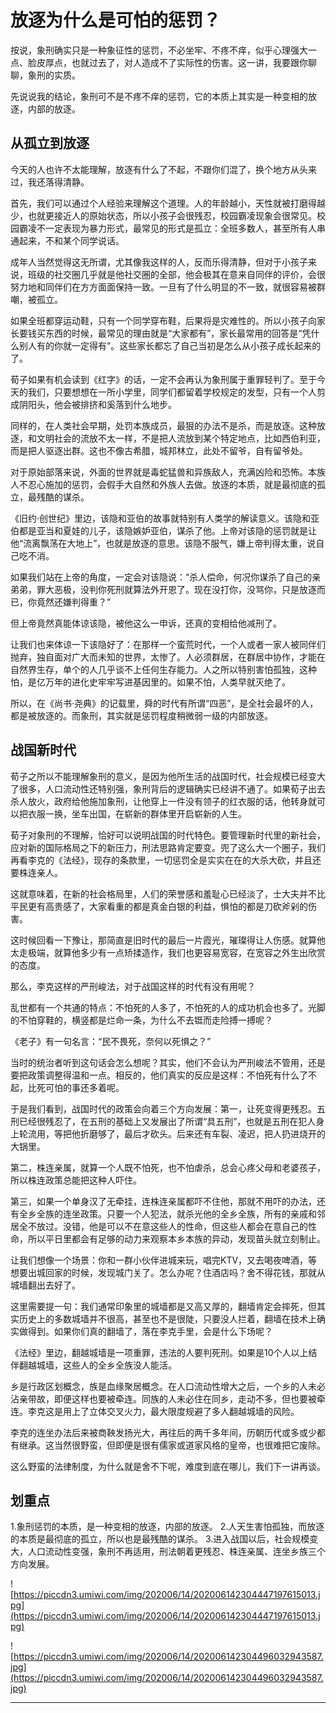 # 放逐为什么是可怕的惩罚？

按说，象刑确实只是一种象征性的惩罚，不必坐牢、不疼不痒，似乎心理强大一点、脸皮厚点，也就过去了，对人造成不了实际性的伤害。这一讲，我要跟你聊聊，象刑的实质。

先说说我的结论，象刑可不是不疼不痒的惩罚，它的本质上其实是一种变相的放逐，内部的放逐。

## 从孤立到放逐

今天的人也许不太能理解，放逐有什么了不起，不跟你们混了，换个地方从头来过，我还落得清静。

首先，我们可以通过个人经验来理解这个道理。人的年龄越小，天性就被打磨得越少，也就更接近人的原始状态，所以小孩子会很残忍，校园霸凌现象会很常见。校园霸凌不一定表现为暴力形式，最常见的形式是孤立：全班多数人，甚至所有人串通起来，不和某个同学说话。

成年人当然觉得这无所谓，尤其像我这样的人，反而乐得清静，但对于小孩子来说，班级的社交圈几乎就是他社交圈的全部，他会极其在意来自同伴的评价，会很努力地和同伴们在方方面面保持一致。一旦有了什么明显的不一致，就很容易被群嘲，被孤立。

如果全班都穿运动鞋，只有一个同学穿布鞋，后果将是灾难性的。所以小孩子向家长要钱买东西的时候，最常见的理由就是“大家都有”，家长最常用的回答是“凭什么别人有的你就一定得有”。这些家长都忘了自己当初是怎么从小孩子成长起来的了。

荀子如果有机会读到《红字》的话，一定不会再认为象刑属于重罪轻判了。至于今天的我们，只要想想在一所小学里，同学们都留着学校规定的发型，只有一个人剪成阴阳头，他会被排挤和奚落到什么地步。

同样的，在人类社会早期，处罚本族成员，最狠的办法不是杀，而是放逐。这种放逐，和文明社会的流放不太一样，不是把人流放到某个特定地点，比如西伯利亚，而是把人驱逐出群。这也不像古希腊，城邦林立，此处不留爷，自有留爷处。

对于原始部落来说，外面的世界就是毒蛇猛兽和异族敌人，充满凶险和恐怖。本族人不忍心施加的惩罚，会假手大自然和外族人去做。放逐的本质，就是最彻底的孤立，最残酷的谋杀。

《旧约·创世纪》里边，该隐和亚伯的故事就特别有人类学的解读意义。该隐和亚伯都是亚当和夏娃的儿子，该隐嫉妒亚伯，谋杀了他。上帝对该隐的惩罚就是让他“流离飘荡在大地上”，也就是放逐的意思。该隐不服气，嫌上帝判得太重，说自己吃不消。

如果我们站在上帝的角度，一定会对该隐说：“杀人偿命，何况你谋杀了自己的亲弟弟，罪大恶极，没判你死刑就算法外开恩了。现在没打你，没骂你，只是放逐而已，你竟然还嫌判得重？”

但上帝竟然真能体谅该隐，被他这么一申诉，还真的变相给他减刑了。

让我们也来体谅一下该隐好了：在那样一个蛮荒时代，一个人或者一家人被同伴们抛弃，独自面对广大而未知的世界，太惨了。人必须群居，在群居中协作，才能在自然界生存，单个的人几乎谈不上任何生存能力。人之所以特别害怕孤独，这种怕，是亿万年的进化史牢牢写进基因里的。如果不怕，人类早就灭绝了。

所以，在《尚书·尧典》的记载里，舜的时代有所谓“四恶”，是全社会最坏的人，都是被放逐的。而象刑，其实就是惩罚程度稍微弱一级的内部放逐。

## 战国新时代

荀子之所以不能理解象刑的意义，是因为他所生活的战国时代，社会规模已经变大了很多，人口流动性还特别强，象刑背后的逻辑确实已经讲不通了。如果荀子出去杀人放火，政府给他施加象刑，让他穿上一件没有领子的红衣服的话，他转身就可以把衣服一换，坐车出国，在崭新的群体里开启崭新的人生。

荀子对象刑的不理解，恰好可以说明战国的时代特色。要管理新时代里的新社会，应对新的国际格局之下的新压力，刑法思路肯定要变。兜了这么大一个圈子，我们再看李克的《法经》，现存的条款里，一切惩罚全是实实在在的大杀大砍，并且还要株连亲人。

这就意味着，在新的社会格局里，人们的荣誉感和羞耻心已经淡了，士大夫并不比平民更有高贵感了，大家看重的都是真金白银的利益，惧怕的都是刀砍斧剁的伤害。

这时候回看一下豫让，那简直是旧时代的最后一片霞光，璀璨得让人伤感。就算他太走极端，就算他多少有一点矫揉造作，我们也更容易宽容，在宽容之外生出欣赏的态度。

那么，李克这样的严刑峻法，对于战国这样的时代有没有用呢？

乱世都有一个共通的特点：不怕死的人多了，不怕死的人的成功机会也多了。光脚的不怕穿鞋的，横竖都是烂命一条，为什么不去铤而走险搏一搏呢？

《老子》有一句名言：“民不畏死，奈何以死惧之？”

当时的统治者听到这句话会怎么想呢？其实，他们不会认为严刑峻法不管用，还是要把政策调整得温和一点。相反的，他们真实的反应是这样：不怕死有什么了不起，比死可怕的事还多着呢。

于是我们看到，战国时代的政策会向着三个方向发展：第一，让死变得更残忍。五刑已经很残忍了，在五刑的基础上又发展出了所谓“具五刑”，也就是五刑在犯人身上轮流用，等把他折磨够了，最后才砍头。后来还有车裂、凌迟，把人扔进烧开的大锅里。

第二，株连亲属，就算一个人既不怕死，也不怕虐杀，总会心疼父母和老婆孩子，所以株连政策总能把这种人吓住。

第三，如果一个单身汉了无牵挂，连株连亲属都吓不住他，那就不用吓的办法，还有全乡全族的连坐政策。只要一个人犯法，就杀光他的全乡全族，所有的亲戚和邻居全不放过。没错，他是可以不在意这些人的性命，但这些人都会在意自己的性命，所以平日里都会有足够的动力来观察本乡本族的异动，发现苗头就立刻制止。

让我们想像一个场景：你和一群小伙伴进城来玩，唱完KTV，又去喝夜啤酒，等想要出城回家的时候，发现城门关了。怎么办呢？住酒店吗？舍不得花钱，那就从城墙翻出去好了。

这里需要提一句：我们通常印象里的城墙都是又高又厚的，翻墙肯定会摔死，但其实历史上的多数城墙并不很高，甚至也不是很陡，只要没人拦着，翻墙在技术上确实做得到。如果你们真的翻墙了，落在李克手里，会是什么下场呢？

《法经》里边，翻越城墙是一项重罪，违法的人要判死刑。如果是10个人以上结伴翻越城墙，这些人的全乡全族没人能活。

乡是行政区划概念，族是血缘聚居概念。在人口流动性增大之后，一个乡的人未必沾亲带故，即便这样也要被牵连。同族的人未必住在同乡，走动不多，但也要被牵连。李克这是用上了立体交叉火力，最大限度规避了多人翻越城墙的风险。

李克的连坐办法后来被商鞅发扬光大，再往后的两千多年间，历朝历代或多或少都有继承。这当然很野蛮，但即便是很有儒家或道家风格的皇帝，也很难把它废除。

这么野蛮的法律制度，为什么就是舍不下呢，难度到底在哪儿，我们下一讲再谈。

## 划重点

1.象刑惩罚的本质，是一种变相的放逐，内部的放逐。
2.人天生害怕孤独，而放逐的本质是最彻底的孤立，所以也是最残酷的谋杀。
3.进入战国以后，社会规模变大，人口流动性变强，象刑不再适用，刑法朝着更残忍、株连亲属、连坐乡族三个方向发展。

![https://piccdn3.umiwi.com/img/202006/14/202006142304447197615013.jpg](https://piccdn3.umiwi.com/img/202006/14/202006142304447197615013.jpg)

![https://piccdn3.umiwi.com/img/202006/14/202006142304496032943587.jpg](https://piccdn3.umiwi.com/img/202006/14/202006142304496032943587.jpg)

---
